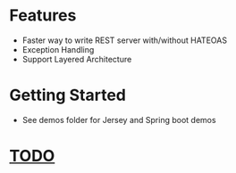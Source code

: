 Features
========

* Faster way to write REST server with/without HATEOAS
* Exception Handling
* Support Layered Architecture


Getting Started
===============

* See demos folder for Jersey and Spring boot demos

[TODO](https://github.com/divyakumarjain/bo-framework/blob/master/tasks/TODO.md)
===============


